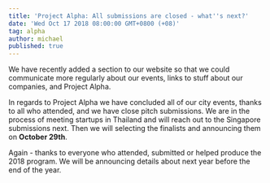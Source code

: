 ```yaml
---
title: 'Project Alpha: All submissions are closed - what''s next?'
date: 'Wed Oct 17 2018 08:00:00 GMT+0800 (+08)'
tag: alpha
author: michael
published: true
---
```


We have recently added a section to our website so that we could communicate more regularly about our events, links to stuff about our companies, and Project Alpha.

In regards to Project Alpha we have concluded all of our city events, thanks to all who attended, and we have close pitch submissions. We are in the process of meeting startups in Thailand and will reach out to the Singapore submissions next. Then we will selecting the finalists and announcing them on **October 29th**.

<!--MAGIC_END_EXCERPT-->

Again - thanks to everyone who attended, submitted or helped produce the 2018 program. We will be announcing details about next year before the end of the year.
